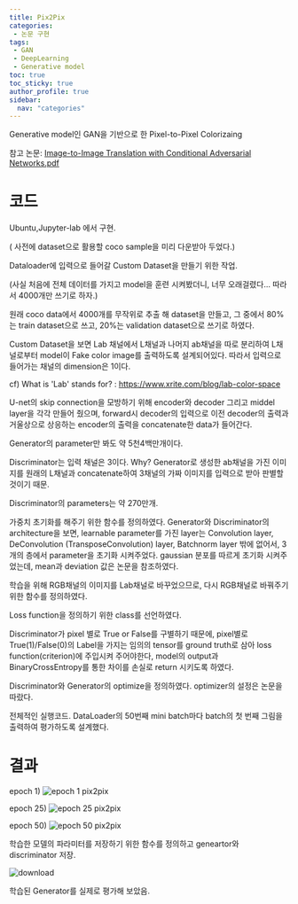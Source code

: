 ```yaml
---
title: Pix2Pix
categories:
 - 논문 구현
tags:
 - GAN
 - DeepLearning
 - Generative model
toc: true
toc_sticky: true
author_profile: true
sidebar:
  nav: "categories"
---
```


Generative model인 GAN을 기반으로 한 Pixel-to-Pixel Colorizaing

참고 논문: [Image-to-Image Translation with Conditional Adversarial Networks.pdf](https://github.com/KimSungHeon/KimSungHeon.github.io/files/11052529/Image-to-Image.Translation.with.Conditional.Adversarial.Networks.pdf)
# 코드
Ubuntu,Jupyter-lab 에서 구현.

<script src="https://gist.github.com/KimSungHeon/8ea4e05b76b01f46f1635cbce51f9dac.js"></script>
( 사전에 dataset으로 활용할 coco sample을 미리 다운받아 두었다.)

<script src="https://gist.github.com/KimSungHeon/2779627fd7ac16ccea3399946ac7eca2.js"></script>

<script src="https://gist.github.com/KimSungHeon/b4b9b85ca07f2f5d14a203c5f634c9ab.js"></script>

Dataloader에 입력으로 들어갈 Custom Dataset을 만들기 위한 작업.

<script src="https://gist.github.com/KimSungHeon/73660ad753ecbccfc18a145d1979d2f0.js"></script>

(사실 처음에 전체 데이터를 가지고 model을 훈련 시켜봤더니, 너무 오래걸렸다... 따라서 4000개만 쓰기로 하자.)

<script src="https://gist.github.com/KimSungHeon/da597b0140d77f2c3f9b6c75fce20b5f.js"></script>

원래 coco data에서 4000개를 무작위로 추출 해 dataset을 만들고, 그 중에서 80%는 train dataset으로 쓰고, 20%는 validation dataset으로 쓰기로 하였다.

<script src="https://gist.github.com/KimSungHeon/6964c06929c70f8b47339a61312a2283.js"></script>

Custom Dataset을 보면 Lab 채널에서 L채널과 나머지 ab채널을 따로 분리하여 L채널로부터 model이 Fake color image를 출력하도록 설계되어있다.
따라서 입력으로 들어가는 채널의 dimension은 1이다.
  
  cf) What is 'Lab' stands for? : https://www.xrite.com/blog/lab-color-space


U-net의 skip connection을 모방하기 위해 encoder와 decoder 그리고 middel layer을 각각 만들어 줬으며, forward시 decoder의 입력으로 이전 decoder의 출력과 거울상으로 상응하는 encoder의 출력을 concatenate한 data가 들어간다.

<script src="https://gist.github.com/KimSungHeon/118d5a3db41dd3ea9b37dbab25cc9227.js"></script>
<script src="https://gist.github.com/KimSungHeon/95df80b24e51f1f62b70d5f8679dc8d3.js"></script>

Generator의 parameter만 봐도 약 5천4백만개이다.

<script src="https://gist.github.com/KimSungHeon/f1631c8ca146391844b9b3649b1c3560.js"></script>

Discriminator는 입력 채널은 3이다. Why? Generator로 생성한 ab채널을 가진 이미지를 원래의 L채널과 concatenate하여 3채널의 가짜 이미지를 입력으로 받아 판별할 것이기 때문.

<script src="https://gist.github.com/KimSungHeon/14717bff9d11c61accac11b6f369c2c6.js"></script>
<script src="https://gist.github.com/KimSungHeon/e853e1607b708db0dc141441fefe434e.js"></script>

Discriminator의 parameters는 약 270만개.

<script src="https://gist.github.com/KimSungHeon/40599f4b4959f27f52e7619425ded4a1.js"></script>

가중치 초기화를 해주기 위한 함수를 정의하였다.
Generator와 Discriminator의 architecture을 보면, learnable parameter를 가진 layer는 Convolution layer, DeConvolution (TransposeConvolution) layer, Batchnorm layer 밖에 없어서, 3개의 층에서 parameter을 초기화 시켜주었다. gaussian 분포를 따르게 초기화 시켜주었는데, mean과 deviation 값은 논문을 참조하였다.


<script src="https://gist.github.com/KimSungHeon/4e5b2a6b0b2c199dd3bef6371619be6b.js"></script>

학습을 위해 RGB채널의 이미지를 Lab채널로 바꾸었으므로, 다시 RGB채널로 바꿔주기 위한 함수를 정의하였다.


<script src="https://gist.github.com/KimSungHeon/29a5cf5392956d4adae5e0968ce937ff.js"></script>

Loss function을 정의하기 위한 class를 선언하였다.

Discriminator가 pixel 별로 True or False를 구별하기 때문에, pixel별로 True(1)/False(0)의 Label을 가지는 임의의 tensor를 ground truth로 삼아 loss function(criterion)에 주입시켜 주어야한다, model의 output과 BinaryCrossEntropy를 통한 차이를 손실로 return 시키도록 하였다.

<script src="https://gist.github.com/KimSungHeon/0c30d6d822c61ed0f7ba1aed322c1a55.js"></script>

Discriminator와 Generator의 optimize을 정의하였다. optimizer의 설정은 논문을 따랐다.

<script src="https://gist.github.com/KimSungHeon/5f9064723ce938d3c89e519eda6c17cc.js"></script>
전체적인 실행코드. 
DataLoader의 50번째 mini batch마다 batch의 첫 번째 그림을 출력하여 평가하도록 설계했다.

# 결과 

epoch 1)
![epoch 1 pix2pix](https://user-images.githubusercontent.com/103099516/229021790-28aae567-3603-43f8-aa17-ce612c4575bf.png)

epoch 25)
![epoch 25 pix2pix](https://user-images.githubusercontent.com/103099516/229021894-51e8b5b5-4a02-4c95-9a0a-f5b412a41aca.png)

epoch 50)
![epoch 50 pix2pix](https://user-images.githubusercontent.com/103099516/229021912-b66f06bf-5237-4c7f-8b76-50d1a6507b72.png)


<script src="https://gist.github.com/KimSungHeon/1e2f1d47417386f192d43fd8dd7640cc.js"></script>

학습한 모델의 파라미터를 저장하기 위한 함수를 정의하고 geneartor와 discriminator 저장.

<script src="https://gist.github.com/KimSungHeon/f0e17d69623600085815206bb80e3a75.js"></script>
![download](https://user-images.githubusercontent.com/103099516/229034478-9cf915bc-5e35-4db8-974c-f7e75ecda928.png)

학습된 Generator를 실제로 평가해 보았음.
